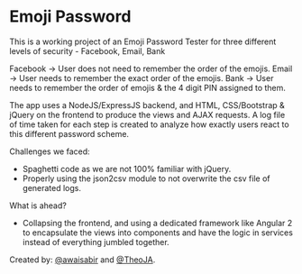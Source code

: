 # Emoji Password

This is a working project of an Emoji Password Tester for three different levels of security - Facebook, Email, Bank

Facebook -> User does not need to remember the order of the emojis.
Email    -> User needs to remember the exact order of the emojis.
Bank     -> User needs to remember the order of emojis & the 4 digit PIN assigned to them.

The app uses a NodeJS/ExpressJS backend, and HTML, CSS/Bootstrap & jQuery on the frontend to produce the views and AJAX requests. A log file of time taken for each step is created to analyze how exactly users react to this different password scheme.

Challenges we faced:
  - Spaghetti code as we are not 100% familiar with jQuery.
  - Properly using the json2csv module to not overwrite the csv file of generated logs.

What is ahead?
  - Collapsing the frontend, and using a dedicated framework like Angular 2 to encapsulate the views into components and have the logic in services instead of everything jumbled together.

Created by: [@awaisabir](https://github.com/awaisabir) and [@TheoJA](https://github.com/TheoJA).
